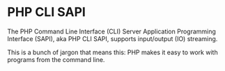 # PHP CLI SAPI

The PHP Command Line Interface (CLI) Server Application Programming Interface (SAPI), aka PHP CLI SAPI, supports input/output (IO) streaming.

This is a bunch of jargon that means this: PHP makes it easy to work with programs from the command line.
